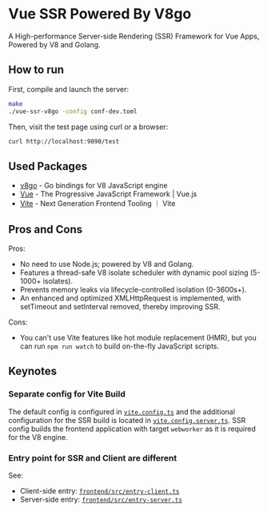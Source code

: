 # Vue SSR Powered By V8go

A High-performance Server-side Rendering (SSR) Framework for Vue Apps, Powered by V8 and Golang.

## How to run

First, compile and launch the server:
```bash
make
./vue-ssr-v8go -config conf-dev.toml
```

Then, visit the test page using curl or a browser:
```bash
curl http://localhost:9090/test
```

## Used Packages

- [v8go](https://github.com/tommie/v8go) - Go bindings for V8 JavaScript engine
- [Vue](https://vuejs.org/) - The Progressive JavaScript Framework | Vue.js
- [Vite](https://vite.dev/) - Next Generation Frontend Tooling ｜ Vite

## Pros and Cons

Pros:
- No need to use Node.js; powered by V8 and Golang.
- Features a thread-safe V8 isolate scheduler with dynamic pool sizing (5-1000+ isolates).
- Prevents memory leaks via lifecycle-controlled isolation (0-3600s+).
- An enhanced and optimized XMLHttpRequest is implemented, with setTimeout and setInterval removed, thereby improving SSR.

Cons:
- You can't use Vite features like hot module replacement (HMR), but you can run `npm run watch` to build on-the-fly JavaScript scripts.



## Keynotes

### Separate config for Vite Build

The default config is configured in [`vite.config.ts`](frontend/vite.config.ts) and the additional configuration for the SSR build is located in [`vite.config.server.ts`](frontend/vite.config.server.ts).
SSR config builds the frontend application with target `webworker` as it is required for the V8 engine.

### Entry point for SSR and Client are different

See:
- Client-side entry: [`frontend/src/entry-client.ts`](frontend/src/entry-client.ts)
- Server-side entry: [`frontend/src/entry-server.ts`](frontend/src/entry-server.ts)
